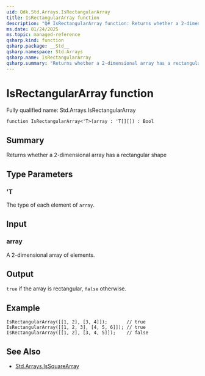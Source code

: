 ```yaml
---
uid: Qdk.Std.Arrays.IsRectangularArray
title: IsRectangularArray function
description: "Q# IsRectangularArray function: Returns whether a 2-dimensional array has a rectangular shape"
ms.date: 01/24/2025
ms.topic: managed-reference
qsharp.kind: function
qsharp.package: __Std__
qsharp.namespace: Std.Arrays
qsharp.name: IsRectangularArray
qsharp.summary: "Returns whether a 2-dimensional array has a rectangular shape"
---
```


# IsRectangularArray function

Fully qualified name: Std.Arrays.IsRectangularArray

```qsharp
function IsRectangularArray<'T>(array : 'T[][]) : Bool
```

## Summary
Returns whether a 2-dimensional array has a rectangular shape

## Type Parameters
### 'T
The type of each element of `array`.

## Input
### array
A 2-dimensional array of elements.

## Output
`true` if the array is rectangular, `false` otherwise.

## Example
```qsharp
IsRectangularArray([[1, 2], [3, 4]]);       // true
IsRectangularArray([[1, 2, 3], [4, 5, 6]]); // true
IsRectangularArray([[1, 2], [3, 4, 5]]);    // false
```

## See Also
- [Std.Arrays.IsSquareArray](xref:Qdk.Std.Arrays.IsSquareArray)
